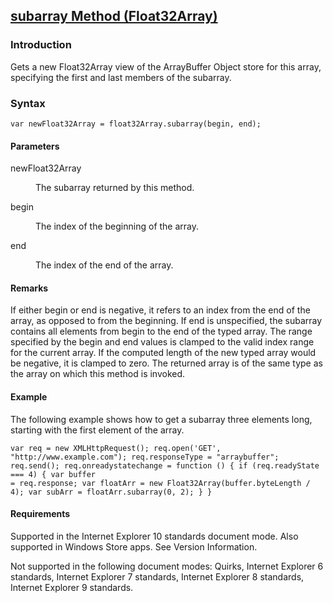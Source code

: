 ## [subarray Method (Float32Array)](subarray-Method__Float32Array.html)

### Introduction 

 Gets a new Float32Array view of the ArrayBuffer Object store for this array, specifying the first and last members of the subarray.

### Syntax 

```
var newFloat32Array = float32Array.subarray(begin, end);
```

#### Parameters 

<div id="sectionSection0" class="section" name="collapseableSection" style="" expanded="true">
  <dl class="authored">
    <dt>
      <span class="parameter" sdata="paramReference" xmlns:util="util">newFloat32Array</span>
    </dt>
    <dd>
      <p xmlns:util="util">
        The subarray returned by this method.
      </p>
    </dd>
    <dt>
      <span class="parameter" sdata="paramReference" xmlns:util="util">begin</span>
    </dt>
    <dd>
      <p xmlns:util="util">
        The index of the beginning of the array.
      </p>
    </dd>
    <dt>
      <span class="parameter" sdata="paramReference" xmlns:util="util">end</span>
    </dt>
    <dd>
      <p xmlns:util="util">
        The index of the end of the array.
      </p>
    </dd>
  </dl>
</div>

#### Remarks 

<div id="languageReferenceRemarksSection" class="section" name="collapseableSection" style="">
  <p xmlns:util="util">
    If either <span class="parameter" sdata="paramReference">begin</span> or <span class="parameter" sdata="paramReference">end</span> is negative, it refers to an index from the end of the array, as
    opposed to from the beginning. If <span class="parameter" sdata="paramReference">end</span> is unspecified, the subarray contains all elements from <span class="parameter" sdata=
    "paramReference">begin</span> to the end of the typed array. The range specified by the <span class="parameter" sdata="paramReference">begin</span> and <span class="parameter" sdata=
    "paramReference">end</span> values is clamped to the valid index range for the current array. If the computed length of the new typed array would be negative, it is clamped to zero. The returned
    array is of the same type as the array on which this method is invoked.
  </p>
</div>

#### Example 

<p xmlns:util="util">
  The following example shows how to get a subarray three elements long, starting with the first element of the array.
</p>

```
var req = new XMLHttpRequest(); req.open('GET', "http://www.example.com"); req.responseType = "arraybuffer"; req.send(); req.onreadystatechange = function () { if (req.readyState === 4) { var buffer
= req.response; var floatArr = new Float32Array(buffer.byteLength / 4); var subArr = floatArr.subarray(0, 2); } }
```

#### Requirements 

<div id="requirementsTitleSection" class="section" name="collapseableSection" style="">
  <p xmlns:util="util"></p>
  <p>
    Supported in the Internet Explorer 10 standards document mode. Also supported in Windows Store apps. See Version Information.
  </p>
  <p>
    Not supported in the following document modes: Quirks, Internet Explorer 6 standards, Internet Explorer 7 standards, Internet Explorer 8 standards, Internet Explorer 9 standards.
  </p>
</div>

